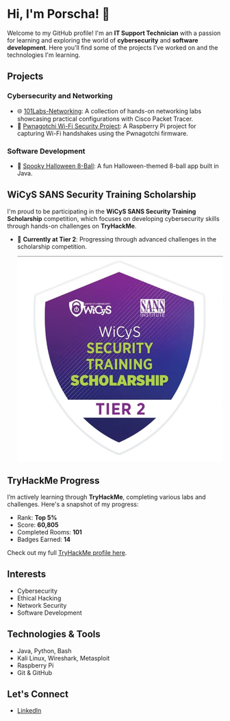 
# Hi, I'm Porscha! 👋

Welcome to my GitHub profile! I'm an **IT Support Technician** with a passion for learning and exploring the world of **cybersecurity** and **software development**. Here you'll find some of the projects I've worked on and the technologies I'm learning.

## Projects

### Cybersecurity and Networking
- 🌐 [101Labs-Networking](https://github.com/polucio/101Labs-Networking): A collection of hands-on networking labs showcasing practical configurations with Cisco Packet Tracer.
- 👾 [Pwnagotchi Wi-Fi Security Project](https://github.com/polucio/pwnagotchi-wifi-security): A Raspberry Pi project for capturing Wi-Fi handshakes using the Pwnagotchi firmware.

### Software Development
- 🎃 [Spooky Halloween 8-Ball](https://github.com/polucio/Halloween8BallJava): A fun Halloween-themed 8-ball app built in Java.


## WiCyS SANS Security Training Scholarship
I'm proud to be participating in the **WiCyS SANS Security Training Scholarship** competition, which focuses on developing cybersecurity skills through hands-on challenges on **TryHackMe**.

- 🌟 **Currently at Tier 2**: Progressing through advanced challenges in the scholarship competition.

  ![WiCyS SANS Tier 2 Badge](https://github.com/polucio/polucio/blob/main/Tier2Badge.jpg?raw=true)

## TryHackMe Progress
I’m actively learning through **TryHackMe**, completing various labs and challenges. Here's a snapshot of my progress:

- Rank: **Top 5%**
- Score: **60,805**
- Completed Rooms: **101**
- Badges Earned: **14**

Check out my full [TryHackMe profile here](https://tryhackme.com/r/p/Plucio).

## Interests
- Cybersecurity
- Ethical Hacking
- Network Security
- Software Development

## Technologies & Tools
- Java, Python, Bash
- Kali Linux, Wireshark, Metasploit
- Raspberry Pi
- Git & GitHub

## Let's Connect
- [LinkedIn](https://linkedin.com/in/porscha-lucio)
